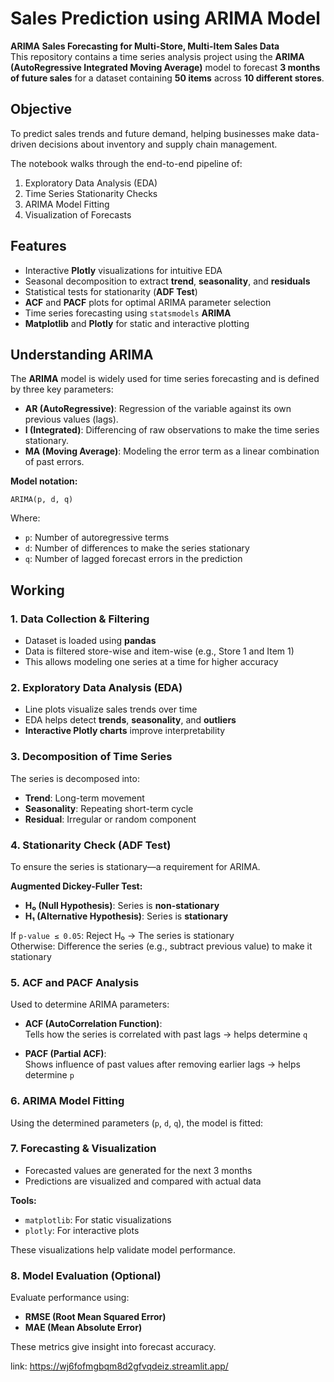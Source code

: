 
#  Sales Prediction using ARIMA Model

**ARIMA Sales Forecasting for Multi-Store, Multi-Item Sales Data**  
This repository contains a time series analysis project using the **ARIMA (AutoRegressive Integrated Moving Average)** model to forecast **3 months of future sales** for a dataset containing **50 items** across **10 different stores**.



##  Objective

To predict sales trends and future demand, helping businesses make data-driven decisions about inventory and supply chain management.

The notebook walks through the end-to-end pipeline of:
1. Exploratory Data Analysis (EDA)
2. Time Series Stationarity Checks
3. ARIMA Model Fitting
4. Visualization of Forecasts



##  Features

-  Interactive **Plotly** visualizations for intuitive EDA  
-  Seasonal decomposition to extract **trend**, **seasonality**, and **residuals**  
-  Statistical tests for stationarity (**ADF Test**)  
-  **ACF** and **PACF** plots for optimal ARIMA parameter selection  
-  Time series forecasting using `statsmodels` **ARIMA**  
-  **Matplotlib** and **Plotly** for static and interactive plotting  



##  Understanding ARIMA

The **ARIMA** model is widely used for time series forecasting and is defined by three key parameters:

- **AR (AutoRegressive)**: Regression of the variable against its own previous values (lags).
- **I (Integrated)**: Differencing of raw observations to make the time series stationary.
- **MA (Moving Average)**: Modeling the error term as a linear combination of past errors.

**Model notation:**
```
ARIMA(p, d, q)
```
Where:
- `p`: Number of autoregressive terms  
- `d`: Number of differences to make the series stationary  
- `q`: Number of lagged forecast errors in the prediction  



##  Working

### 1.  Data Collection & Filtering

- Dataset is loaded using **pandas**
- Data is filtered store-wise and item-wise (e.g., Store 1 and Item 1)
- This allows modeling one series at a time for higher accuracy



### 2.  Exploratory Data Analysis (EDA)

- Line plots visualize sales trends over time
- EDA helps detect **trends**, **seasonality**, and **outliers**
- **Interactive Plotly charts** improve interpretability



### 3.  Decomposition of Time Series

The series is decomposed into:
- **Trend**: Long-term movement
- **Seasonality**: Repeating short-term cycle
- **Residual**: Irregular or random component


### 4.  Stationarity Check (ADF Test)

To ensure the series is stationary—a requirement for ARIMA.

**Augmented Dickey-Fuller Test:**

- **H₀ (Null Hypothesis)**: Series is **non-stationary**
- **H₁ (Alternative Hypothesis)**: Series is **stationary**

If `p-value ≤ 0.05`: Reject H₀ → The series is stationary  
 Otherwise: Difference the series (e.g., subtract previous value) to make it stationary


### 5.  ACF and PACF Analysis

Used to determine ARIMA parameters:

- **ACF (AutoCorrelation Function)**:  
  Tells how the series is correlated with past lags → helps determine `q`

- **PACF (Partial ACF)**:  
  Shows influence of past values after removing earlier lags → helps determine `p`


### 6.  ARIMA Model Fitting

Using the determined parameters (`p`, `d`, `q`), the model is fitted:


### 7.  Forecasting & Visualization

- Forecasted values are generated for the next 3 months
- Predictions are visualized and compared with actual data

**Tools:**
- `matplotlib`: For static visualizations
- `plotly`: For interactive plots

These visualizations help validate model performance.


### 8.  Model Evaluation (Optional)

Evaluate performance using:
- **RMSE (Root Mean Squared Error)**
- **MAE (Mean Absolute Error)**

These metrics give insight into forecast accuracy.

link: https://wj6fofmgbqm8d2gfvqdeiz.streamlit.app/

